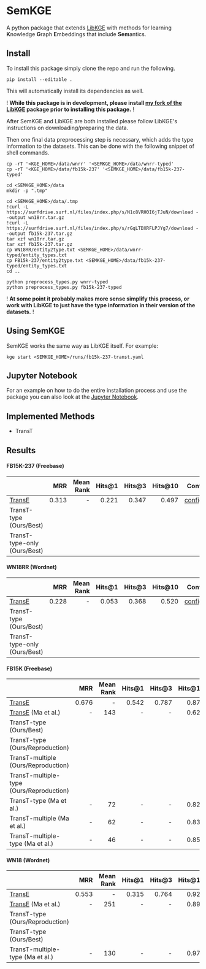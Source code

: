 # SemKGE

A python package that extends [LibKGE](https://github.com/uma-pi1/kge) with methods for learning **K**nowledge **G**raph **E**mbeddings that include **Sem**antics.

## Install
To install this package simply clone the repo and run the following.

	pip install --editable .
	
This will automatically install its dependencies as well.

! **While this package is in development, please install [my fork of the LibKGE](https://github.com/sfschouten/kge) package prior to installing this package.** !

After SemKGE and LibKGE are both installed please follow LibKGE's instructions on downloading/preparing the data. 

Then one final data preprocessing step is necessary, which adds the type information to the datasets. This can be done with the following snippet of shell commands.

    cp -rT '<KGE_HOME>/data/wnrr' '<SEMKGE_HOME>/data/wnrr-typed'
	cp -rT '<KGE_HOME>/data/fb15k-237' '<SEMKGE_HOME>/data/fb15k-237-typed'

	cd <SEMKGE_HOME>/data
    mkdir -p ".tmp"
    
	cd <SEMKGE_HOME>/data/.tmp
	!curl -L https://surfdrive.surf.nl/files/index.php/s/N1c8VRH0I6jTJuN/download --output wn18rr.tar.gz
	!curl -L https://surfdrive.surf.nl/files/index.php/s/rGqLTDXRFLPJYg7/download --output fb15k-237.tar.gz
	tar xzf wn18rr.tar.gz
	tar xzf fb15k-237.tar.gz
	cp WN18RR/entity2type.txt <SEMKGE_HOME>/data/wnrr-typed/entity_types.txt
	cp FB15k-237/entity2type.txt <SEMKGE_HOME>/data/fb15k-237-typed/entity_types.txt
	cd ..
	
	python preprocess_types.py wnrr-typed
	python preprocess_types.py fb15k-237-typed

! **At some point it probably makes more sense simplify this process, or work with LibKGE to just have the type information in their version of the datasets.** !

## Using SemKGE
SemKGE works the same way as LibKGE itself. For example: 

    kge start <SEMKGE_HOME>/runs/fb15k-237-transt.yaml

## Jupyter Notebook
For an example on how to do the entire installation process and use the package you can also look at the [Jupyter Notebook](https://github.com/sfschouten/thesis-including-semantics/blob/main/SemKGE.ipynb).



## Implemented Methods
- TransT

## Results
#### FB15K-237 (Freebase)

|                                                                                                       |   MRR | Mean Rank | Hits@1 | Hits@3 | Hits@10 |                                                                                      Config file |
|-------------------------------------------------------------------------------------------------------|------:|----------:|-------:|-------:|--------:|-------------------------------------------------------------------------------------------------:|
| [TransE](https://papers.nips.cc/paper/5071-translating-embeddings-for-modeling-multi-relational-data) | 0.313 |  -        |  0.221 |  0.347 |   0.497 |   [config.yaml](http://web.informatik.uni-mannheim.de/pi1/iclr2020-models/fb15k-237-transe.yaml) |
| TransT-type (Ours/Best)                                                                               |       |           |        |        |         |   [todo]() |
| TransT-type-only (Ours/Best)                                                                          |       |           |        |        |         |   [todo]() |

#### WN18RR (Wordnet)

|                                                                                                       |   MRR | Mean Rank | Hits@1 | Hits@3 | Hits@10 |                                                                                 Config file |
|-------------------------------------------------------------------------------------------------------|------:|----------:|-------:|-------:|--------:|--------------------------------------------------------------------------------------------:|
| [TransE](https://papers.nips.cc/paper/5071-translating-embeddings-for-modeling-multi-relational-data) | 0.228 |  -        | 0.053  |  0.368 |   0.520 |   [config.yaml](http://web.informatik.uni-mannheim.de/pi1/iclr2020-models/wnrr-transe.yaml) |
| TransT-type (Ours/Best)                                                                               |       |           |        |        |         |   [todo]() |
| TransT-type-only (Ours/Best)                                                                          |       |           |        |        |         |   [todo]() |

#### FB15K (Freebase)

|                                                                                                                   |   MRR | Mean Rank | Hits@1 | Hits@3 | Hits@10 |                                                                                Config file |
|-------------------------------------------------------------------------------------------------------------------|------:|----------:|-------:|-------:|--------:|-------------------------------------------------------------------------------------------:|
| [TransE](https://papers.nips.cc/paper/5071-translating-embeddings-for-modeling-multi-relational-data)             | 0.676 |  -        | 0.542  | 0.787  |   0.875 |   [config.yaml](http://web.informatik.uni-mannheim.de/pi1/libkge-models/fb15k-transe.yaml) |
| [TransE](https://papers.nips.cc/paper/5071-translating-embeddings-for-modeling-multi-relational-data) (Ma et al.) | -     |  143      | -      | -      |   0.621 |   -                                                                                        |
| TransT-type (Ours/Best)                                                                                           |       |           |        |        |         |   [todo]() |
| TransT-type (Ours/Reproduction)                                                                                   |       |           |        |        |         |   [todo]() |
| TransT-multiple (Ours/Reproduction)                                                                               |       |           |        |        |         |   [todo]() |
| TransT-multiple-type (Ours/Reproduction)                                                                          |       |           |        |        |         |   [todo]() |
| TransT-type (Ma et al.)                                                                                           | -     |  72       | -      | -      |   0.823 |   -                                                                                        |
| TransT-multiple (Ma et al.)                                                                                       | -     |  62       | -      | -      |   0.836 |   -                                                                                        |
| TransT-multiple-type (Ma et al.)                                                                                  | -     |  46       | -      | -      |   0.854 |   -                                                                                        |

#### WN18 (Wordnet)

|                                                                                                                   |   MRR | Mean Rank | Hits@1 | Hits@3 | Hits@10 |                                                                               Config file |
|-------------------------------------------------------------------------------------------------------------------|------:|----------:|-------:|-------:|--------:|------------------------------------------------------------------------------------------:|
| [TransE](https://papers.nips.cc/paper/5071-translating-embeddings-for-modeling-multi-relational-data)             | 0.553 |  -        | 0.315  | 0.764  |   0.924 |   [config.yaml](http://web.informatik.uni-mannheim.de/pi1/libkge-models/wn18-transe.yaml) |
| [TransE](https://papers.nips.cc/paper/5071-translating-embeddings-for-modeling-multi-relational-data) (Ma et al.) | -     |  251      | -      | -      |   0.892 |   -                                                                                       |
| TransT-type (Ours/Reproduction)                                                                                   |       |           |        |        |         |   [todo]() |
| TransT-type (Ours/Best)                                                                                           |       |           |        |        |         |   [todo]() |
| TransT-multiple-type (Ma et al.)                                                                                  | -     |  130      | -      | -      |   0.974 |   -                                                                                       |




